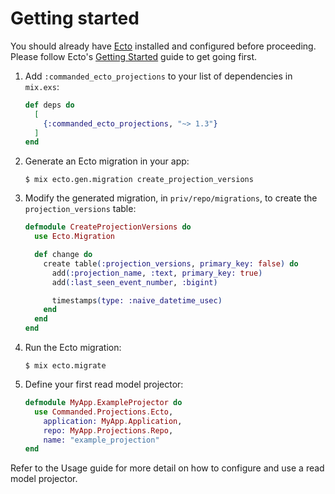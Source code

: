 # Getting started

You should already have [Ecto](https://github.com/elixir-ecto/ecto) installed and configured before proceeding. Please follow Ecto's [Getting Started](https://hexdocs.pm/ecto/getting-started.html) guide to get going first.

1. Add `:commanded_ecto_projections` to your list of dependencies in `mix.exs`:

    ```elixir
    def deps do
      [
        {:commanded_ecto_projections, "~> 1.3"}
      ]
    end
    ```

2. Generate an Ecto migration in your app:

    ```console
    $ mix ecto.gen.migration create_projection_versions
    ```

3. Modify the generated migration, in `priv/repo/migrations`, to create the `projection_versions` table:

    ```elixir
    defmodule CreateProjectionVersions do
      use Ecto.Migration

      def change do
        create table(:projection_versions, primary_key: false) do
          add(:projection_name, :text, primary_key: true)
          add(:last_seen_event_number, :bigint)

          timestamps(type: :naive_datetime_usec)
        end
      end
    end
    ```

5. Run the Ecto migration:

    ```console
    $ mix ecto.migrate
    ```

6. Define your first read model projector:

    ```elixir
    defmodule MyApp.ExampleProjector do
      use Commanded.Projections.Ecto,
        application: MyApp.Application,
        repo: MyApp.Projections.Repo,
        name: "example_projection"
    end
    ```

Refer to the Usage guide for more detail on how to configure and use a read model projector.
